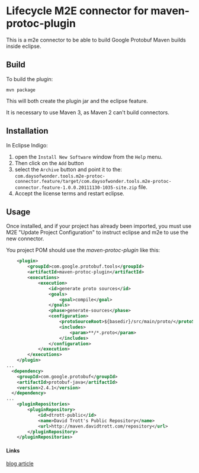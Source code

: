 # Lifecycle M2E connector for maven-protoc-plugin #

This is a m2e connector to be able to build Google Protobuf
Maven builds inside eclipse.

## Build ##


To build the plugin:

```
mvn package
```

This will both create the plugin jar and the eclipse feature.

It is necessary to use Maven 3, as Maven 2 can't build connectors.

## Installation ##

In Eclipse Indigo:

1. open the ``Install New Software`` window from the ``Help`` menu.
1. Then click on the ``Add`` button
1. select the ``Archive`` button and point it to the:
``com.daysofwonder.tools.m2e-protoc-connector.feature/target/com.daysofwonder.tools.m2e-protoc-connector.feature-1.0.0.20111130-1035-site.zip`` file.
1. Accept the license terms and restart eclipse. 

## Usage ##


Once installed, and if your project has already been imported, you must use M2E "Update Project Configuration"
to instruct eclipse and m2e to use the new connector.

You project POM should use the _maven-protoc-plugin_ like this:

```xml
	<plugin>
		<groupId>com.google.protobuf.tools</groupId>
		<artifactId>maven-protoc-plugin</artifactId>
		<executions>
			<execution>
				<id>generate proto sources</id>
				<goals>
					<goal>compile</goal>
				</goals>
				<phase>generate-sources</phase>
				<configuration>
					<protoSourceRoot>${basedir}/src/main/proto/</protoSourceRoot>
					<includes>
						<param>**/*.proto</param>
					</includes>
				</configuration>
			</execution>
		</executions>
	</plugin>
...
  <dependency>
  	<groupId>com.google.protobuf</groupId>
  	<artifactId>protobuf-java</artifactId>
  	<version>2.4.1</version>
  </dependency>
...
	<pluginRepositories>
		<pluginRepository>
			<id>dtrott-public</id>
			<name>David Trott's Public Repository</name>
			<url>http://maven.davidtrott.com/repository</url>
		</pluginRepository>
	</pluginRepositories>
```

#### Links

[blog article](http://www.masterzen.fr/2011/12/25/protobuf-maven-m2e-and-eclipse-are-on-a-boat/)
